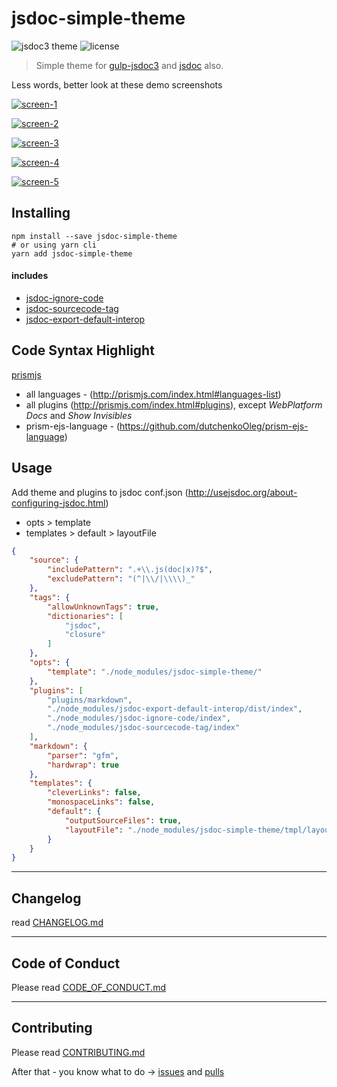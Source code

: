 # jsdoc-simple-theme

![jsdoc3 theme](https://img.shields.io/badge/JSDoc3-theme-blue.svg)
![license](https://img.shields.io/badge/License-MIT-orange.svg)

> Simple theme for [gulp-jsdoc3](https://www.npmjs.com/package/gulp-jsdoc3) and [jsdoc](https://www.npmjs.com/package/jsdoc) also.

Less words, better look at these demo screenshots

[![screen-1](https://raw.githubusercontent.com/dutchenkoOleg/jsdoc-simple-theme/master/assets/screen-1.jpg)](https://raw.githubusercontent.com/dutchenkoOleg/jsdoc-simple-theme/master/assets/screen-1.jpg)

[![screen-2](https://raw.githubusercontent.com/dutchenkoOleg/jsdoc-simple-theme/master/assets/screen-2.jpg)](https://raw.githubusercontent.com/dutchenkoOleg/jsdoc-simple-theme/master/assets/screen-2.jpg)

[![screen-3](https://raw.githubusercontent.com/dutchenkoOleg/jsdoc-simple-theme/master/assets/screen-3.jpg)](https://raw.githubusercontent.com/dutchenkoOleg/jsdoc-simple-theme/master/assets/screen-3.jpg)

[![screen-4](https://raw.githubusercontent.com/dutchenkoOleg/jsdoc-simple-theme/master/assets/screen-4.jpg)](https://raw.githubusercontent.com/dutchenkoOleg/jsdoc-simple-theme/master/assets/screen-4.jpg)

[![screen-5](https://raw.githubusercontent.com/dutchenkoOleg/jsdoc-simple-theme/master/assets/screen-5.jpg)](https://raw.githubusercontent.com/dutchenkoOleg/jsdoc-simple-theme/master/assets/screen-5.jpg)



## Installing

```shell
npm install --save jsdoc-simple-theme
# or using yarn cli
yarn add jsdoc-simple-theme
```

#### includes

- [jsdoc-ignore-code](https://www.npmjs.com/package/jsdoc-ignore-code)
- [jsdoc-sourcecode-tag](https://www.npmjs.com/package/jsdoc-sourcecode-tag)
- [jsdoc-export-default-interop](https://www.npmjs.com/package/jsdoc-export-default-interop)

## Code Syntax Highlight

[prismjs](http://prismjs.com/)

- all languages - (http://prismjs.com/index.html#languages-list)
- all plugins (http://prismjs.com/index.html#plugins), except _WebPlatform Docs_ and _Show Invisibles_
- prism-ejs-language - (https://github.com/dutchenkoOleg/prism-ejs-language)

## Usage

Add theme and plugins to jsdoc conf.json (http://usejsdoc.org/about-configuring-jsdoc.html)

- opts > template
- templates > default > layoutFile

```json
{
	"source": {
		"includePattern": ".+\\.js(doc|x)?$",
		"excludePattern": "(^|\\/|\\\\)_"
	},
	"tags": {
		"allowUnknownTags": true,
		"dictionaries": [
			"jsdoc",
			"closure"
		]
	},
	"opts": {
		"template": "./node_modules/jsdoc-simple-theme/"
	},
	"plugins": [
		"plugins/markdown",
		"./node_modules/jsdoc-export-default-interop/dist/index",
		"./node_modules/jsdoc-ignore-code/index",
		"./node_modules/jsdoc-sourcecode-tag/index"
	],
	"markdown": {
		"parser": "gfm",
		"hardwrap": true
	},
	"templates": {
		"cleverLinks": false,
		"monospaceLinks": false,
		"default": {
			"outputSourceFiles": true,
			"layoutFile": "./node_modules/jsdoc-simple-theme/tmpl/layout.tmpl"
		}
	}
}
```

---

## Changelog

read [CHANGELOG.md](https://github.com/dutchenkoOleg/jsdoc-simple-theme/blob/master/CHANGELOG.md)

---


## Code of Conduct

Please read [CODE_OF_CONDUCT.md](https://github.com/dutchenkoOleg/jsdoc-simple-theme/blob/master/CODE_OF_CONDUCT.md)

---


## Contributing

Please read [CONTRIBUTING.md](https://github.com/dutchenkoOleg/jsdoc-simple-theme/blob/master/CONTRIBUTING.md)

After that - you know what to do -> [issues](https://github.com/dutchenkoOleg/jsdoc-simple-theme/issues) and [pulls](https://github.com/dutchenkoOleg/jsdoc-simple-theme/pulls)